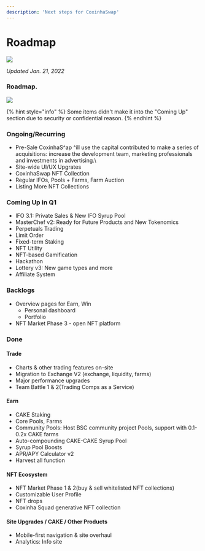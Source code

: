 ```yaml
---
description: 'Next steps for CoxinhaSwap'
---
```


# Roadmap

![](<.gitbook/assets/docs masthead (19) (1).png>)

_Updated Jan. 21, 2022_

### Roadmap.


![](.gitbook/assets/roadmap.png)

{% hint style="info" %}
Some items didn't make it into the "Coming Up" section due to security or confidential reason.
{% endhint %}


### Ongoing/Recurring

* Pre-Sale
CoxinhaS^ap ^ill use the capital contributed to make a series of
acquisitions: increase the development team, marketing professionals
and investments in advertising.\
* Site-wide UI/UX Upgrates
* CoxinhaSwap NFT Collection
* Regular IFOs, Pools + Farms, Farm Auction
* Listing More NFT Collections

### Coming Up in Q1

* IFO 3.1: Private Sales & New IFO Syrup Pool
* MasterChef v2: Ready for Future Products and New Tokenomics
* Perpetuals Trading
* Limit Order
* Fixed-term Staking
* NFT Utility
* NFT-based Gamification
* Hackathon
* Lottery v3: New game types and more
* Affiliate System

### Backlogs

* Overview pages for Earn, Win
  * Personal dashboard
  * Portfolio
* NFT Market Phase 3 - open NFT platform

### Done

#### Trade

* Charts & other trading features on-site
* Migration to Exchange V2 (exchange, liquidity, farms)
* Major performance upgrades
* Team Battle 1 & 2(Trading Comps as a Service)

#### Earn

* CAKE Staking
* Core Pools, Farms
* Community Pools: Host BSC community project Pools, support with 0.1-0.2x CAKE farms
* Auto-compounding CAKE-CAKE Syrup Pool
* Syrup Pool Boosts
* APR/APY Calculator v2
* Harvest all function

#### NFT Ecosystem

* NFT Market Phase 1 & 2(buy & sell whitelisted NFT collections)
* Customizable User Profile
* NFT drops
* Coxinha Squad generative NFT collection

#### Site Upgrades / CAKE / Other Products

* Mobile-first navigation & site overhaul
* Analytics: Info site

